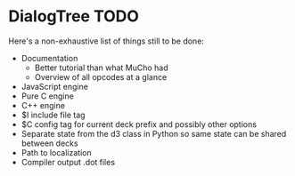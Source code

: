 # DialogTree TODO

Here's a non-exhaustive list of things still to be done:

- Documentation
    - Better tutorial than what MuCho had
    - Overview of all opcodes at a glance
- JavaScript engine
- Pure C engine
- C++ engine
- $I include file tag
- $C config tag for current deck prefix and possibly other options
- Separate state from the d3 class in Python so same state can be shared between decks
- Path to localization
- Compiler output .dot files

